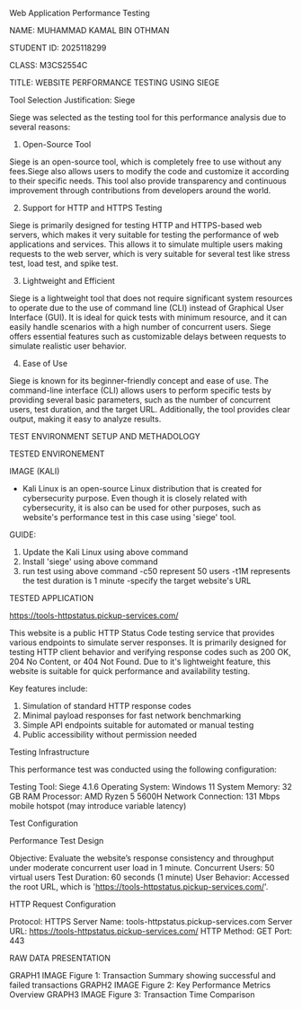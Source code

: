 Web Application Performance Testing 

NAME: MUHAMMAD KAMAL BIN OTHMAN

STUDENT ID: 2025118299

CLASS: M3CS2554C

TITLE: WEBSITE PERFORMANCE TESTING USING SIEGE 

Tool Selection Justification: Siege

Siege was selected as the testing tool for this performance analysis due to several reasons:

1. Open-Source Tool

Siege is an open-source tool, which is completely free to use without any fees.Siege also allows users 
to modify the code and customize it according to their specific needs. This tool also provide transparency 
and continuous improvement through contributions from developers around the world.

2. Support for HTTP and HTTPS Testing

Siege is primarily designed for testing HTTP and HTTPS-based web servers, which makes it very suitable 
for testing the performance of web applications and services. This allows it to simulate multiple users 
making requests to the web server, which is very suitable for several test like stress test, load test,
and spike test.

3. Lightweight and Efficient

Siege is a lightweight tool that does not require significant system resources to operate due to the use of 
command line (CLI) instead of Graphical User Interface (GUI). It is ideal for quick tests with minimum resource, 
and it can easily handle scenarios with a high number of concurrent users. Siege offers essential features such 
as customizable delays between requests to simulate realistic user behavior.

4. Ease of Use

Siege is known for its beginner-friendly concept and ease of use. The command-line interface (CLI) allows users to perform
specific tests by providing several basic parameters, such as the number of concurrent users, test duration, and 
the target URL. Additionally, the tool provides clear output, making it easy to analyze results.

TEST ENVIRONMENT SETUP AND METHADOLOGY

TESTED ENVIRONEMENT

IMAGE (KALI)
- Kali Linux is an open-source Linux distribution that is created for cybersecurity purpose. Even though it is closely
  related with cybersecurity, it is also can be used for other purposes, such as website's performance test in this case
  using 'siege' tool.

GUIDE:

1. Update the Kali Linux using above command
2. Install 'siege' using above command
3. run test using above command
   -c50 represent 50 users
   -t1M represents the test duration is 1 minute
   -specify the target website's URL
   
TESTED APPLICATION

https://tools-httpstatus.pickup-services.com/

This website is a public HTTP Status Code testing service that provides various endpoints to simulate server responses.
It is primarily designed for testing HTTP client behavior and verifying response codes such as 200 OK, 204 No Content, or 404 Not Found.
Due to it's lightweight feature, this website is suitable for quick performance and availability testing.

Key features include:

1. Simulation of standard HTTP response codes
2. Minimal payload responses for fast network benchmarking
3. Simple API endpoints suitable for automated or manual testing
4. Public accessibility without permission needed

Testing Infrastructure

This performance test was conducted using the following configuration:

Testing Tool: Siege 4.1.6
Operating System: Windows 11
System Memory: 32 GB RAM
Processor: AMD Ryzen 5 5600H
Network Connection: 131 Mbps mobile hotspot (may introduce variable latency)

Test Configuration

Performance Test Design

Objective: Evaluate the website’s response consistency and throughput under moderate concurrent user load in 1 minute.
Concurrent Users: 50 virtual users
Test Duration: 60 seconds (1 minute)
User Behavior: Accessed the root URL, which is 'https://tools-httpstatus.pickup-services.com/'.

HTTP Request Configuration

Protocol: HTTPS
Server Name: tools-httpstatus.pickup-services.com
Server URL: https://tools-httpstatus.pickup-services.com/
HTTP Method: GET
Port: 443

RAW DATA PRESENTATION

GRAPH1 IMAGE
Figure 1: Transaction Summary showing successful and failed transactions
GRAPH2 IMAGE
Figure 2: Key Performance Metrics Overview
GRAPH3 IMAGE
Figure 3: Transaction Time Comparison


